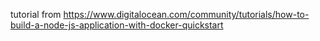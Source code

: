 tutorial from https://www.digitalocean.com/community/tutorials/how-to-build-a-node-js-application-with-docker-quickstart

